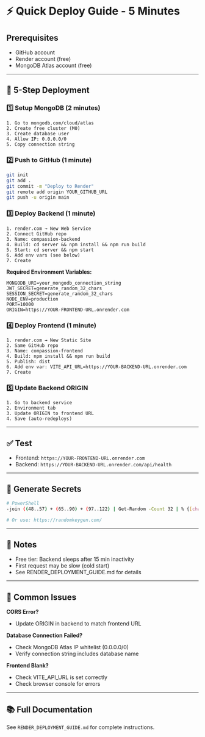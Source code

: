 # ⚡ Quick Deploy Guide - 5 Minutes

## Prerequisites
- GitHub account
- Render account (free)
- MongoDB Atlas account (free)

---

## 🚀 5-Step Deployment

### 1️⃣ Setup MongoDB (2 minutes)
```
1. Go to mongodb.com/cloud/atlas
2. Create free cluster (M0)
3. Create database user
4. Allow IP: 0.0.0.0/0
5. Copy connection string
```

### 2️⃣ Push to GitHub (1 minute)
```bash
git init
git add .
git commit -m "Deploy to Render"
git remote add origin YOUR_GITHUB_URL
git push -u origin main
```

### 3️⃣ Deploy Backend (1 minute)
```
1. render.com → New Web Service
2. Connect GitHub repo
3. Name: compassion-backend
4. Build: cd server && npm install && npm run build
5. Start: cd server && npm start
6. Add env vars (see below)
7. Create
```

**Required Environment Variables:**
```
MONGODB_URI=your_mongodb_connection_string
JWT_SECRET=generate_random_32_chars
SESSION_SECRET=generate_random_32_chars
NODE_ENV=production
PORT=10000
ORIGIN=https://YOUR-FRONTEND-URL.onrender.com
```

### 4️⃣ Deploy Frontend (1 minute)
```
1. render.com → New Static Site
2. Same GitHub repo
3. Name: compassion-frontend
4. Build: npm install && npm run build
5. Publish: dist
6. Add env var: VITE_API_URL=https://YOUR-BACKEND-URL.onrender.com
7. Create
```

### 5️⃣ Update Backend ORIGIN
```
1. Go to backend service
2. Environment tab
3. Update ORIGIN to frontend URL
4. Save (auto-redeploys)
```

---

## ✅ Test
- Frontend: `https://YOUR-FRONTEND-URL.onrender.com`
- Backend: `https://YOUR-BACKEND-URL.onrender.com/api/health`

---

## 🔑 Generate Secrets
```bash
# PowerShell
-join ((48..57) + (65..90) + (97..122) | Get-Random -Count 32 | % {[char]$_})

# Or use: https://randomkeygen.com/
```

---

## 📝 Notes
- Free tier: Backend sleeps after 15 min inactivity
- First request may be slow (cold start)
- See RENDER_DEPLOYMENT_GUIDE.md for details

---

## 🐛 Common Issues

**CORS Error?**
- Update ORIGIN in backend to match frontend URL

**Database Connection Failed?**
- Check MongoDB Atlas IP whitelist (0.0.0.0/0)
- Verify connection string includes database name

**Frontend Blank?**
- Check VITE_API_URL is set correctly
- Check browser console for errors

---

## 📚 Full Documentation
See `RENDER_DEPLOYMENT_GUIDE.md` for complete instructions.
